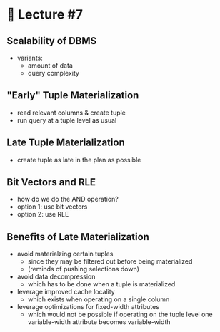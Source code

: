 📕 Lecture #7
===

## Scalability of DBMS
- variants:
	- amount of data
	- query complexity

## "Early" Tuple Materialization
- read relevant columns & create tuple
- run query at a tuple level as usual

## Late Tuple Materialization
- create tuple as late in the plan as possible

## Bit Vectors and RLE
- how do we do the AND operation?
- option 1: use bit vectors
- option 2: use RLE

## Benefits of Late Materialization
- avoid materialzing certain tuples
	- since they may be filtered out before being materialized
	- (reminds of pushing selections down)
- avoid data decompression
	- which has to be done when a tuple is materialized
- leverage improved cache locality
	- which exists when operating on a single column
- leverage optimizations for fixed-width attributes
	- which would not be possible if operating on the tuple level one variable-width attribute becomes variable-width